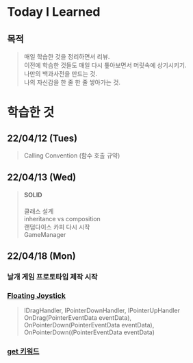 Today I Learned
===
목적
---
> 매일 학습한 것을 정리하면서 리뷰.   
> 이전에 학습한 것들도 매일 다시 톺아보면서 머릿속에 상기시키기.   
> 나만의 백과사전을 만드는 것.   
> 나의 자신감을 한 줄 한 줄 쌓아가는 것.   

# 학습한 것
## 22/04/12 (Tues)
> Calling Convention (함수 호출 규약)

## 22/04/13 (Wed)
> #### SOLID   
> 클래스 설계   
> inheritance vs composition   
> 랜덤다이스 카피 다시 시작   
> GameManager   

## 22/04/18 (Mon)
### 날개 게임 프로토타입 제작 시작   
### [Floating Joystick](https://github.com/knemo333/TIL/tree/master/Unity#floating-joystick)  
> IDragHandler, IPointerDownHandler, IPointerUpHandler   
> OnDrag(PointerEventData eventData), OnPointerDown(PointerEventData eventData), OnPointerDown((PointerEventData eventData)   
### [get 키워드](https://github.com/knemo333/TIL/blob/master/C%23/README.md#get-set-%ED%82%A4%EC%9B%8C%EB%93%9C)
